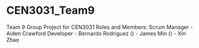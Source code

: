 # CEN3031_Team9
Team 9 Group Project for CEN3031
Roles and Members:
Scrum Manager - Aiden Crawford
Developer - Bernardo Rodriguez
() - James Min
() - Xin Zhao

